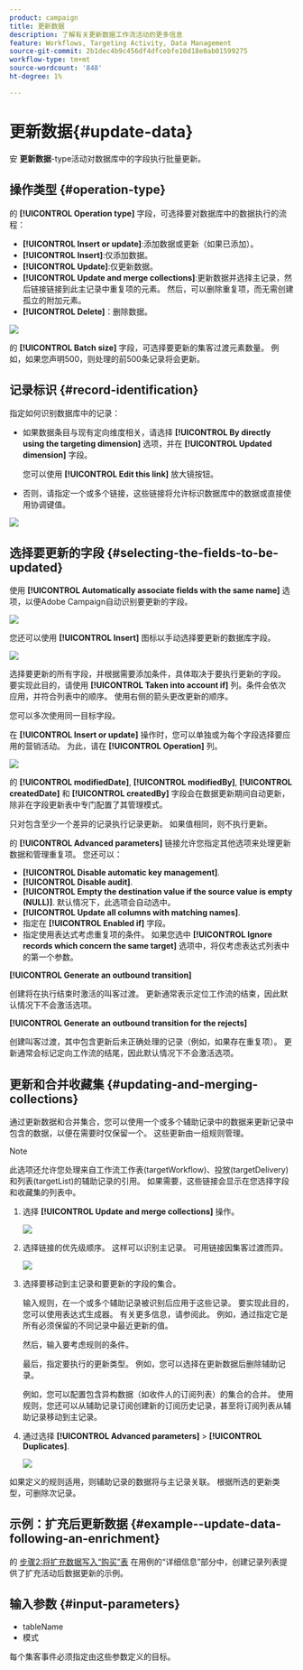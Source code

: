 ```yaml
---
product: campaign
title: 更新数据
description: 了解有关更新数据工作流活动的更多信息
feature: Workflows, Targeting Activity, Data Management
source-git-commit: 2b1dec4b9c456df4dfcebfe10d18e0ab01599275
workflow-type: tm+mt
source-wordcount: '848'
ht-degree: 1%

---
```


# 更新数据{#update-data}



安 **更新数据**-type活动对数据库中的字段执行批量更新。

## 操作类型 {#operation-type}

的 **[!UICONTROL Operation type]** 字段，可选择要对数据库中的数据执行的流程：

* **[!UICONTROL Insert or update]**:添加数据或更新（如果已添加）。
* **[!UICONTROL Insert]**:仅添加数据。
* **[!UICONTROL Update]**:仅更新数据。
* **[!UICONTROL Update and merge collections]**:更新数据并选择主记录，然后链接链接到此主记录中重复项的元素。 然后，可以删除重复项，而无需创建孤立的附加元素。
* **[!UICONTROL Delete]**：删除数据。

![](assets/s_advuser_update_data_1.png)

的 **[!UICONTROL Batch size]** 字段，可选择要更新的集客过渡元素数量。 例如，如果您声明500，则处理的前500条记录将会更新。

## 记录标识 {#record-identification}

指定如何识别数据库中的记录：

* 如果数据条目与现有定向维度相关，请选择 **[!UICONTROL By directly using the targeting dimension]** 选项，并在 **[!UICONTROL Updated dimension]** 字段。

   您可以使用 **[!UICONTROL Edit this link]** 放大镜按钮。

* 否则，请指定一个或多个链接，这些链接将允许标识数据库中的数据或直接使用协调键值。

![](assets/s_advuser_update_data_2.png)

## 选择要更新的字段 {#selecting-the-fields-to-be-updated}

使用 **[!UICONTROL Automatically associate fields with the same name]** 选项，以便Adobe Campaign自动识别要更新的字段。

![](assets/s_advuser_update_data_3b.png)

您还可以使用 **[!UICONTROL Insert]** 图标以手动选择要更新的数据库字段。

![](assets/s_advuser_update_data_3.png)

选择要更新的所有字段，并根据需要添加条件，具体取决于要执行更新的字段。 要实现此目的，请使用 **[!UICONTROL Taken into account if]** 列。条件会依次应用，并符合列表中的顺序。 使用右侧的箭头更改更新的顺序。

您可以多次使用同一目标字段。

在 **[!UICONTROL Insert or update]** 操作时，您可以单独或为每个字段选择要应用的营销活动。 为此，请在 **[!UICONTROL Operation]** 列。

![](assets/s_advuser_update_data_5.png)

的 **[!UICONTROL modifiedDate]**, **[!UICONTROL modifiedBy]**, **[!UICONTROL createdDate]** 和 **[!UICONTROL createdBy]** 字段会在数据更新期间自动更新，除非在字段更新表中专门配置了其管理模式。

只对包含至少一个差异的记录执行记录更新。 如果值相同，则不执行更新。

的 **[!UICONTROL Advanced parameters]** 链接允许您指定其他选项来处理更新数据和管理重复项。 您还可以：

* **[!UICONTROL Disable automatic key management]**.
* **[!UICONTROL Disable audit]**.
* **[!UICONTROL Empty the destination value if the source value is empty (NULL)]**. 默认情况下，此选项会自动选中。
* **[!UICONTROL Update all columns with matching names]**.
* 指定在 **[!UICONTROL Enabled if]** 字段。
* 指定使用表达式考虑重复项的条件。 如果您选中 **[!UICONTROL Ignore records which concern the same target]** 选项中，将仅考虑表达式列表中的第一个参数。

**[!UICONTROL Generate an outbound transition]**

创建将在执行结束时激活的叫客过渡。 更新通常表示定位工作流的结束，因此默认情况下不会激活选项。

**[!UICONTROL Generate an outbound transition for the rejects]**

创建叫客过渡，其中包含更新后未正确处理的记录（例如，如果存在重复项）。 更新通常会标记定向工作流的结尾，因此默认情况下不会激活选项。

## 更新和合并收藏集 {#updating-and-merging-collections}

通过更新数据和合并集合，您可以使用一个或多个辅助记录中的数据来更新记录中包含的数据，以便在需要时仅保留一个。 这些更新由一组规则管理。

>[!NOTE]
>
>此选项还允许您处理来自工作流工作表(targetWorkflow)、投放(targetDelivery)和列表(targetList)的辅助记录的引用。 如果需要，这些链接会显示在您选择字段和收藏集的列表中。

1. 选择 **[!UICONTROL Update and merge collections]** 操作。

   ![](assets/update_and_merge_collections1.png)

1. 选择链接的优先级顺序。 这样可以识别主记录。 可用链接因集客过渡而异。

   ![](assets/update_and_merge_collections2.png)

1. 选择要移动到主记录和要更新的字段的集合。

   输入规则，在一个或多个辅助记录被识别后应用于这些记录。 要实现此目的，您可以使用表达式生成器。 有关更多信息，请参阅此。 例如，通过指定它是所有必须保留的不同记录中最近更新的值。

   然后，输入要考虑规则的条件。

   最后，指定要执行的更新类型。 例如，您可以选择在更新数据后删除辅助记录。

   例如，您可以配置包含异构数据（如收件人的订阅列表）的集合的合并。 使用规则，您还可以从辅助记录订阅创建新的订阅历史记录，甚至将订阅列表从辅助记录移动到主记录。

1. 通过选择 **[!UICONTROL Advanced parameters]** > **[!UICONTROL Duplicates]**.

   ![](assets/update_and_merge_collections3.png)

如果定义的规则适用，则辅助记录的数据将与主记录关联。 根据所选的更新类型，可删除次记录。

## 示例：扩充后更新数据 {#example--update-data-following-an-enrichment}

的 [步骤2:将扩充数据写入“购买”表](create-a-summary-list.md#step-2--writing-enriched-data-to-the--purchases--table) 在用例的“详细信息”部分中，创建记录列表提供了扩充活动后数据更新的示例。

## 输入参数 {#input-parameters}

* tableName
* 模式

每个集客事件必须指定由这些参数定义的目标。
